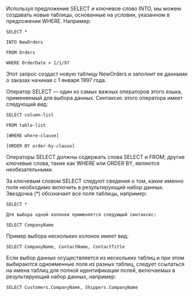 Используя предложение SELECT и ключевое слово INTO, мы можем создавать новые таблицы, основанные на условии, указанном в предложении WHERE. Например:

	SELECT *
	
	INTO NewOrders
	
	FROM Orders
	
	WHERE OrderDate > 1/1/97

Этот запрос создаст новую таблицу NewOrders и заполнит ее данными о заказах начиная с 1 января 1997 года.

Оператор SELECT — один из самых важных операторов этого языка, применяемый для выбора данных. Синтаксис этого оператора имеет следующий вид:

	SELECT column-list
	
	FROM table-list
	
	[WHERE where-clause]
	
	[ORDER BY order-by-clause]

Операторы SELECT должны содержать слова SELECT и FROM; другие ключевые слова, такие как WHERE или ORDER BY, являются необязательными.

За ключевым словом SELECT следуют сведения о том, какие именно поля необходимо включить в результирующий набор данных. Звездочка (*) обозначает все поля таблицы, например:

	SELECT *
	
	Для выбора одной колонки применяется следующий синтаксис:
	
	SELECT CompanyName

Пример выбора нескольких колонок имеет вид:

	SELECT CompanyName, ContactName, ContactTitle

Если выбор данных осуществляется из нескольких таблиц и при этом выбираются одноименные поля из разных таблиц, следует ссылаться на имена таблиц для полной идентификации полей, включаемых в результирующий набор данных, например:

	SELECT Customers.CompanyName, Shippers.CompanyName